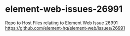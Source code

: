 # element-web-issues-26991
Repo to Host Files relating to Element Web Issue 26991
https://github.com/element-hq/element-web/issues/26991
